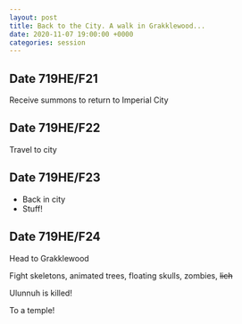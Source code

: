 ```yaml
---
layout: post
title: Back to the City. A walk in Grakklewood...
date: 2020-11-07 19:00:00 +0000
categories: session
---
```


## Date 719HE/F21

Receive summons to return to Imperial City

## Date 719HE/F22

Travel to city

## Date 719HE/F23

- Back in city
- Stuff!

## Date 719HE/F24

Head to Grakklewood

Fight skeletons, animated trees, floating skulls, zombies, ~~lich~~

Ulunnuh is killed!

To a temple!
